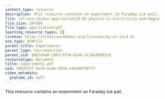 ```yaml
---
content_type: resource
description: This resource contains an experiment on Faraday ice pail.
file: /ol-ocw-studio-app/courses/8-02-physics-ii-electricity-and-magnetism-spring-2007/f803575fba24ecde393da41a40708777_experiment2.pdf
file_size: 307589
file_type: application/pdf
learning_resource_types: []
license: https://creativecommons.org/licenses/by-nc-sa/4.0/
ocw_type: OCWFile
parent_title: Experiments
parent_type: CourseSection
parent_uid: 5b67d4a8-cb63-9758-8148-2c1bb40692c8
resourcetype: Document
title: experiment2.pdf
uid: f803575f-ba24-ecde-393d-a41a40708777
video_metadata:
  youtube_id: null
---
```

This resource contains an experiment on Faraday ice pail.